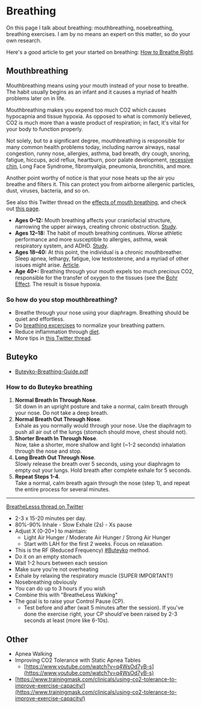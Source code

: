 # Breathing

On this page I talk about breathing: mouthbreathing, nosebreathing, breathing
exercises. I am by no means an expert on this matter, so do your own research.

Here's a good article to get your started on breathing:
[How to Breathe Right](https://medium.com/@BreatheLess/how-to-breathe-right-420d054e3047).

## Mouthbreathing

Mouthbreathing means using your mouth instead of your nose to breathe.
The habit usually begins as an infant and it causes a myriad of health problems
later on in life.

Mouthbreathing makes you expend too much CO2 which causes hypocapnia and tissue
hypoxia. As opposed to what is commonly believed, CO2 is much more than a waste
product of respiration; in fact, it's vital for your body to function properly.

Not solely, but to a significant degree, mouthbreathing is responsible for many
common health problems today, including narrow airways, nasal congestion, runny
nose, allergies, asthma, bad breath, dry cough, snoring, fatigue, hiccups, acid
reflux, heartburn, poor palate development,
[recessive](resources/mouthbreathing-1.png) [chin](resources/mouthbreathing-2.png),
Long Face Syndrome, fibromyalgia, pneumonia, bronchitis, and more.

Another point worthy of notice is that your nose heats up the air you breathe
and filters it. This can protect you from airborne allergenic particles, dust,
viruses, bacteria, and so on.

See also this Twitter thread on the
[effects of mouth breathing](https://twitter.com/BreatheLesss/status/1227514360920186880),
and check out [this page](https://mailchi.mp/5b20e36b9db7/breatheless).

- **Ages 0–12:** Mouth breathing affects your craniofacial structure, narrowing
  the upper airways, creating chronic obstruction.
  [Study](https://www.ncbi.nlm.nih.gov/pmc/articles/PMC4295456/).
- **Ages 12–18:** The habit of mouth breathing continues. Worse athletic
  performance and more susceptible to allergies, asthma, weak respiratory
  system, and ADHD. [Study](https://www.ncbi.nlm.nih.gov/pmc/articles/PMC4047298/).
- **Ages 18–40:** At this point, the individual is a chronic mouthbreather.
  Sleep apnea, lethargy, fatigue, low testosterone, and a myriad of other issues
  might arise. [Article](https://sleepapneanw.com/blog/pediatric-sleep-apnea/mouth-breathing-obstructive-sleep-apnea/).
- **Age 40+:** Breathing through your mouth expels too much precious CO2,
  responsible for the transfer of oxygen to the tissues (see the
  [Bohr Effect](https://en.wikipedia.org/wiki/Bohr_effect).
  The result is tissue hypoxia.

### So how do you stop mouthbreathing?

- Breathe through your nose using your diaphragm. Breathing should be quiet and
  effortless.
- Do [breathing excercises](breathing.md) to normalize your breathing pattern.
- Reduce inflammation through [diet](nutrition.md).
- More tips in
  [this Twitter thread](https://twitter.com/BreatheLesss/status/1270328461350092801).

## Buteyko

- [Buteyko-Breathing-Guide.pdf](resources/Buteyko-Breathing-Guide.pdf)

### How to do Buteyko breathing

1. **Normal Breath In Through Nose**.<br>
   Sit down in an upright posture and take a normal, calm breath through your nose. Do not take a deep breath.
2. **Normal Breath Out Through Nose**.<br>
   Exhale as you normally would through your nose. Use the diaphragm to push all air out of the lungs (stomach should move, chest should not).
3. **Shorter Breath In Through Nose**.<br>
   Now, take a shorter, more shallow and light (~1-2 seconds) inhalation through the nose and stop.
4. **Long Breath Out Through Nose**.<br>
   Slowly release the breath over 5 seconds, using your diaphragm to empty out your lungs. Hold breath after complete exhale for 5 seconds.
5. **Repeat Steps 1-4**.<br>
   Take a normal, calm breath again through the nose (step 1), and repeat the entire process for several minutes.

---

[BreatheLesss thread on Twitter](https://twitter.com/BreatheLesss/status/1239500252677275648)

- 2-3 x 15-20 minutes per day.
- 80%-90% Inhale - Slow Exhale (2s) - Xs pause
- Adjust X (0-20+) to maintain:
  - Light Air Hunger / Moderate Air Hunger / Strong Air Hunger
  - Start with LAH for the first 2 weeks. Focus on relaxation.
- This is the RF (Reduced Frequency) [#Buteyko](https://twitter.com/hashtag/Buteyko?src=hashtag_click) method.
- Do it on an empty stomach
- Wait 1-2 hours between each session
- Make sure you're not overheating
- Exhale by relaxing the respiratory muscle (SUPER IMPORTANT!)
- Nosebreathing obviously
- You can do up to 3 hours if you wish
- Combine this with "BreatheLess Walking"
- The goal is to raise your Control Pause (CP).
  - Test before and after (wait 5 minutes after the session). If you've done the exercise right, your CP should've been raised by 2-3 seconds at least (more like 6-10s).

## Other

- Apnea Walking
- Improving CO2 Tolerance with Static Apnea Tables
  - [https://www.youtube.com/watch?v=q4WsOd7yB-s](https://www.youtube.com/watch?v=q4WsOd7yB-s)
- [https://www.trainingmask.com/clinicals/using-co2-tolerance-to-improve-exercise-capacity/](https://www.trainingmask.com/clinicals/using-co2-tolerance-to-improve-exercise-capacity/)

